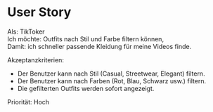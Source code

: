 # User Story 

Als: TikToker  
Ich möchte: Outfits nach Stil und Farbe filtern können,  
Damit: ich schneller passende Kleidung für meine Videos finde.

Akzeptanzkriterien:
- Der Benutzer kann nach Stil (Casual, Streetwear, Elegant) filtern.  
- Der Benutzer kann nach Farben (Rot, Blau, Schwarz usw.) filtern.  
- Die gefilterten Outfits werden sofort angezeigt.

Priorität: Hoch
